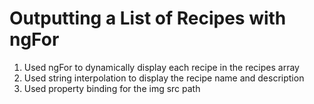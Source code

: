 # Outputting a List of Recipes with ngFor
01. Used ngFor to dynamically display each recipe in the recipes array
02. Used string interpolation to display the recipe name and description
03. Used property binding for the img src path